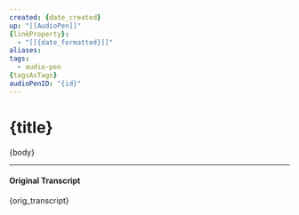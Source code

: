 ```yaml
---
created: {date_created}
up: "[[AudioPen]]"
{linkProperty}:
  - "[[{date_formatted}]]"
aliases:
tags: 
  - audio-pen
{tagsAsTags}
audioPenID: "{id}"
---
```


# {title}

{body}

---

#### Original Transcript

{orig_transcript}
